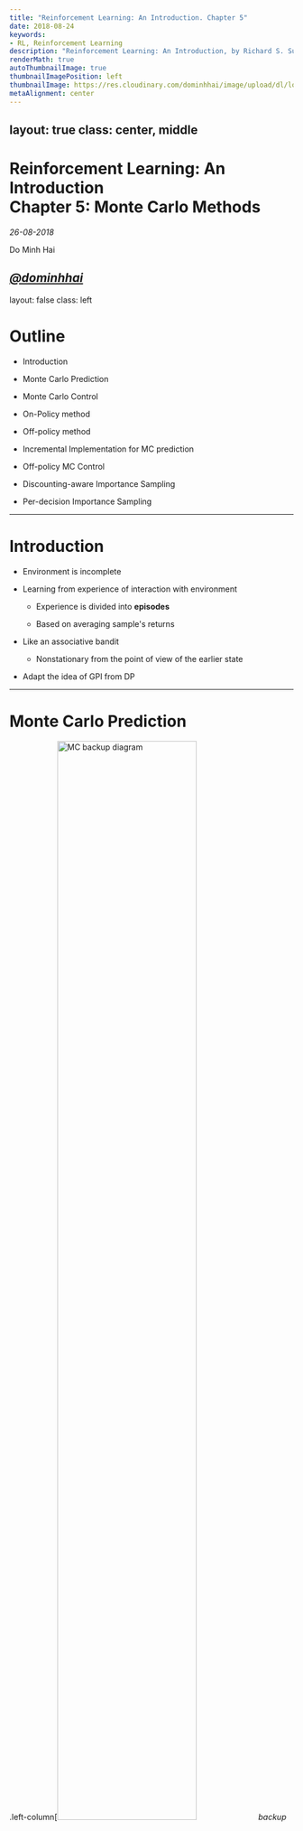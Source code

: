 ```yaml
---
title: "Reinforcement Learning: An Introduction. Chapter 5"
date: 2018-08-24
keywords:
- RL, Reinforcement Learning
description: "Reinforcement Learning: An Introduction, by Richard S. Sutton and Andrew G. Barto. Chapter 5."
renderMath: true
autoThumbnailImage: true
thumbnailImagePosition: left
thumbnailImage: https://res.cloudinary.com/dominhhai/image/upload/dl/logo.png
metaAlignment: center
---
```


layout: true
class: center, middle
---
# Reinforcement Learning: An Introduction<br>Chapter 5: Monte Carlo Methods
*26-08-2018*

Do Minh Hai

[<i class="fab fa-github"> @dominhhai</i>](https://github.com/dominhhai)
---
layout: false
class: left

# Outline

- Introduction

- Monte Carlo Prediction

- Monte Carlo Control

- On-Policy method

- Off-policy method

- Incremental Implementation for MC prediction

- Off-policy MC Control

- Discounting-aware Importance Sampling

- Per-decision Importance Sampling
---
# Introduction
- Environment is incomplete

- Learning from experience of interaction with environment
  - Experience is divided into **episodes**

  - Based on averaging sample's returns

- Like an associative bandit
  - Nonstationary from the point of view of the earlier state

- Adapt the idea of GPI from DP

---
# Monte Carlo Prediction
.left-column[<img width="70%" src="https://raw.githubusercontent.com/dominhhai/rl-intro/master/assets/mc_backup_diagram.png" alt="MC backup diagram">
*backup diagram*
]
.right-column[
- Estimate $v_\pi(s)$ from experience by averaging the returns observed after visits to that state $s$

- 2 methods:
  - first-visit MC: average of the returns only for the first visits to $s$
  - every-visit MC: average of the returns for all visits to $s$

- Estimates for each state are independent

- Unlike DP
  - Only one choice considered at each state - only sampled on the one episode
  - Do not bootstrap
]
---
# Monte Carlo Prediction
.center[<img width="100%" src="https://raw.githubusercontent.com/dominhhai/rl-intro/master/assets/5.1.first-visit-mc.png" alt="first-visit MC prediction">]
### Estimation of Action Values
- Estimate $q_*$ when a model is not available
- Averaging returns starting from state $s$, taking action $a$ following policy $\pi$
- Need to estimate the value of all the actions from each state
- *Exploring starts*: $\pi(s,a)>0~~~\forall{s,a}$

---
# Monte Carlo Control
- Use GPI as DP
$$\pi\_0 \stackrel{E}{\longrightarrow} q\_{\pi\_0} \stackrel{I}{\longrightarrow} \pi\_1 \stackrel{E}{\longrightarrow} q\_{\pi\_1} \stackrel{I}{\longrightarrow} \pi\_2 \stackrel{E}{\longrightarrow} ... \stackrel{I}{\longrightarrow} \pi\_\* \stackrel{E}{\longrightarrow} q\_{\pi\_\*}$$

- Policy evaluation $\stackrel{E}{\longrightarrow}$: using MC methods for prediction

- Policy improment $\stackrel{I}{\longrightarrow}$: policy greedy w.r.t the current value function

- Meets the policy improvement theorem
$$
\begin{aligned}
q\_{\pi\_k}\big(s,\pi\_{k+1}(s)\big) &= q\_{\pi\_k}\big(s,\arg\max\_a q\_{\pi\_k}(s,a)\big)
\\cr &= \max\_a q\_{\pi\_k}(s,a)
\\cr & \ge q\_{\pi\_k}\big(s,\pi\_k(s)\big)
\\cr & \ge v\_{\pi\_k}(s)
\end{aligned}
$$

  if, $\pi\_{k+1}=\pi\_k$, then $\pi\_k=\pi\_\*$
---
# Monte Carlo Control
- Converage conditions assumptions:
  - (1) episodes have exploring starts $\pi(s,a)>0~~~\forall s,a$

  - (2) policy evaluation could be done with an infinite number of episodes

- Monte Carlo without Exploring Starts
  - **on-policy** methods: evaluate or improve the policy that is used to make decisions

  - **off-policy** methods: evaluate or improve the policy different from that is used to generate the data
---
# Monte Carlo Exploring Starts
- Alterate between evaluation and improvement on an episode-by-episode basis

- Convergence to this fixed point (fixed point is optimal policy $\pi_*$) seems inevitable

.center[<img width="100%" src="https://raw.githubusercontent.com/dominhhai/rl-intro/master/assets/5.3.mc-es.png" alt="Monte Carlo Exploring Starts">]
---
# On-Policy method
- Learn about policy currently executing

- Policy is generally soft $\pi(a|s)>0$

- ε-soft policy like ε-greedy:
  - probability of nongreedy is $\dfrac{\epsilon}{| \mathcal A(s) |}$
  - and, probability of greedy is $1-\epsilon+\dfrac{\epsilon}{| \mathcal A(s) |}$

- ε-greedy with respect to $q_\pi$ is an improvement over any ε-soft policy $\pi$

$$
\begin{aligned}
q\_\pi\big(s,\pi'(s)\big) &= \sum\_a \pi'(a | s) q\_\pi(s,a)
\\cr &= \frac{\epsilon}{| \mathcal A(s) |}\sum\_a q\_\pi(s,a) + (1-\epsilon)\max\_a q\_\pi(s,a)
\\cr &\ge v\_\pi(s)
\end{aligned}
$$
- Converages to the best ε-soft policy $v\_\pi=\tilde v\_\* ~~~, \forall s\in\mathcal S$
---
# On-Policy method
.center[<img width="100%" src="https://raw.githubusercontent.com/dominhhai/rl-intro/master/assets/5.4.e-soft.png" alt="On-Policy method">]
---
# Off-policy method
- Learn the value of the target policy $\pi$ from experience due to behavior policy $b$
  - Optimal policy: target policy

  - Exploratory & generate policy: behavior policy

- More powerful and general than on-policy
  - On-policy methods is special case in which $\pi = b$

- Greater variance and slower to converge

- Coverage assumption: $b$ generates behavior that covers, or includes, $\pi$
$$\pi(a | s) > 0 \implies b(a | s) > 0$$
---
# Off-policy method
- Method: use importance sampling
  - Estimate expected values under one distribution given samples from another
  - Importance-sampling ratio: weighting returns according to the relative probability of their trajectories under the two policies
- The relative probability of the trajectory under 2 polices depend only on the 2 policies and the sequence:
  $$\rho\_{t:T-1} = \prod\_{k=1}^{T-1}\frac{\pi(A\_k | S\_k)}{b(A\_k | S\_k)}$$

- Expected value of target policy:
  $$v\_\pi(s) = E\big[\rho\_{t:T-1}G\_t | S\_t=s\big]$$
  where, $G_t$ is the returns of $b$ : $v_b(s) = E\big[G_t | S_t=s\big]$

- Indexing time steps in a way that increases across episode boundaries
  - first episode ends in terminal state at time $t-1=100$
  - next episode begins at time $t=101$
---
# Off-policy method
- 2 types of importance sampling:
  - Ordinary importance sampling:
    $$V(s) = \frac{\sum\_{t\in\mathscr T(s)}\rho\_{t:T(t)-1}G\_t}{| \mathscr T |}$$
  - Weighted importance sampling:
    $$V(s) = \frac{\sum\_{t\in\mathscr T(s)}\rho\_{t:T(t)-1}G\_t}{\sum\_{t\in\mathscr T(s)}\rho\_{t:T(t)-1}}$$

    where:
      - $\mathscr T(s)$: set of all time steps in which state $s$ is visited
      - $T(t)$: first time of termination following time $t$
      - $G\_t$: returns after $t$ up through $T(t)$
      - $\\{G\_t\\}\_{t\in\mathscr T(s)}$ are the returns that pertain to state $s$
      - $\\{\rho\_{t:T(t)-1}\\}\_{t\in\mathscr T(s)}$ are the corresponding importance-sampling ratios
---
# Incremental MC prediction
- For on-policy: Exactly the same methods as Bandits

- For ordinary importance sampling: Scaling returns by $\rho_{t:T(t)-1}$

- For weighted importance sampling
  - Have sequence of returns $G\_1, G\_2, ..., G\_{n-1}$ all starting in the same state
  - Corresponding random weight $W\_i$ (e.g., $W\_i = \rho\_{t\_i:T(t\_i)-1}$)
    $$V\_n = \frac{\sum\_{k=1}^{n-1}W\_kG\_k}{\sum\_{k=1}^{n-1}W\_k} ~~~, n\ge 2$$
  - update rule:
    $$
    \begin{cases}
     V\_{n+1} &= V\_n + \dfrac{W\_n}{C\_n}\big[G\_n - V\_n\big] &, n\ge 1
     \\cr
     C\_{n+1} &= C\_n + W\_{n+1} &, C\_0 = 0
    \end{cases}
    $$
    - Can apply to on-policy when $\pi=b, W=1$
---
# Incremental MC prediction
.center[<img width="100%" src="https://raw.githubusercontent.com/dominhhai/rl-intro/master/assets/5.6.weighted-importance-sampling.png" alt="Incremental MC prediction">]
---
# Off-policy MC Control
- Requires behavior $b$ is soft: $b(a | s) &gt; 0$

- Advantage:
  - Target policy $\pi$ may be deterministic (e.g., greedy)

  - While the behavior policy $b$ can continue to sample all possible actions

- Disadvantages:
  - Learn only from the tails of episodes (the remaining actions in the episode are greedy)

  - Greatly slow learning when non-greedy actions are common (states appearing in the early portions of long episodes)
---
# Off-policy MC Control
.center[<img width="100%" src="https://raw.githubusercontent.com/dominhhai/rl-intro/master/assets/5.7.off-policy-mc-control.png" alt="off-policy MC Control">]
---
# Discounting-aware Importance Sampling
- Use discounted rewards structure of the returns to reduce the variance of off-policy estimators

- Let define, the **flat partial return**:
  $$\overline G\_{t:h} = R\_{t+1} + R\_{t+2} + ... + R\_h ~~~, 0\le t < h\le T$$

- Compute the **full return** $G_t$ by flat partial returns:

$$
\begin{aligned}
G\_t &= R\_{t+1} + \gamma R\_{t+2}  + \gamma^2 R\_{t+3} + ... + \gamma^{T-t-1} R\_T
\\cr &= (1-\gamma)R\_{t+1}
\\cr & \quad + (1-\gamma)\gamma(R\_{t+1} + R\_{t+2})
\\cr & \quad + (1-\gamma)\gamma^2(R\_{t+1} + R\_{t+2} + R\_{t+3})
\\cr & \quad \vdots
\\cr & \quad + (1-\gamma)\gamma^{T-t-2}(R\_{t+1} + R\_{t+2} + ... + R\_{T-1})
\\cr & \quad + \gamma^{T-t-1}(R\_{t+1} + R\_{t+2} + ... + R\_T)
\\cr &= (1-\gamma)\sum\_{h=t+1}^{T-1}\gamma^{h-t-1}\overline G\_{t:h} + \gamma^{T-t-1}\overline G\_{t:T}
\end{aligned}
$$
---
# Discounting-aware Importance Sampling
- Discount rate but have no effect if $\gamma=1$

- For ordinary importance-sampling estimator:
$$V(s)=\dfrac{\displaystyle\sum\_{t\in\mathscr T(s)}\Big( (1-\gamma)\sum\_{h=t+1}^{T(t)-1}\gamma^{h-t-1}\rho\_{t:h-1}\overline G\_{t:h} + \gamma^{T(t)-t-1}\rho\_{t:T(t)-1}\overline G\_{t:T(t)}\Big)}{| \mathscr T(s) |}$$

- For weighted importance-sampling estimator:
$$V(s)=\dfrac{\displaystyle\sum\_{t\in\mathscr T(s)}\Big( (1-\gamma)\sum\_{h=t+1}^{T(t)-1}\gamma^{h-t-1}\rho\_{t:h-1}\overline G\_{t:h} + \gamma^{T(t)-t-1}\rho\_{t:T(t)-1}\overline G\_{t:T(t)}\Big)}{\displaystyle\sum\_{t\in\mathscr T(s)}\Big( (1-\gamma)\sum\_{h=t+1}^{T(t)-1}\gamma^{h-t-1}\rho\_{t:h-1} + \gamma^{T(t)-t-1}\rho\_{t:T(t)-1}\Big)}$$
---
# Per-decision Importance Sampling
- One more way of reducing variance, even if $\gamma=1$

- Use structure of the returns as sum of rewards
$$
\begin{aligned}
\rho\_{t:T-1}G\_t &= \rho\_{t:T-1}(R\_{t+1}+\gamma R\_{t+2}+...+\gamma^{T-t-1} R\_T)
\\cr &= \rho\_{t:T-1}R\_{t+1}+\gamma\rho\_{t:T-1}R\_{t+2}+...+\gamma^{T-t-1}\rho\_{t:T-1}R_T
\end{aligned}
$$

  where, sub-term $\rho\_{t:T-1}R\_{t+k}$ depend only on the first and the last rewards
  $$E[\rho\_{t:T-1}R\_{t+k}] = E[\rho\_{t:t+k-1}R\_{t+k}]$$

- **per-decision** importance-sampling
$$E[\rho\_{t:T-1}G_t] = E[\tilde G_t]$$

  where, $$\tilde G\_t=\rho\_{t:t}R\_{t+1} + \gamma\rho\_{t:t+1}R\_{t+2} + \gamma^2\rho\_{t:t+2}R\_{t+3} + ... + \gamma^{T-t-1}\rho\_{t:T-1}R\_T$$
---
# Per-decision Importance Sampling
- Use for **ordinary** importance-sampling
  - Same unbiased expectation (in the first-visit case) as the ordinary importance-sampling estimator

  - But not consistent (do not converge to the true value with infinite data)

  $$V(s)=\frac{\sum_{t\in\mathscr T(s)}\tilde G_t}{| \mathscr T(s) |}$$

- Do NOT use for *weighted* importance-sampling
---
layout: true
class: center, middle
---
# Thank You 😊

Happy Coding!
